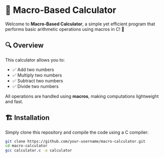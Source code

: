# 🧮 Macro-Based Calculator

Welcome to **Macro-Based Calculator**, a simple yet efficient program that performs basic arithmetic operations using macros in C! 🚀

## 🔍 Overview

This calculator allows you to:
- ✅ Add two numbers
- ✅ Multiply two numbers
- ✅ Subtract two numbers
- ✅ Divide two numbers

All operations are handled using **macros**, making computations lightweight and fast.

## 🏗️ Installation

Simply clone this repository and compile the code using a C compiler:
```bash
git clone https://github.com/your-username/macro-calculator.git
cd macro-calculator
gcc calculator.c -o calculator
